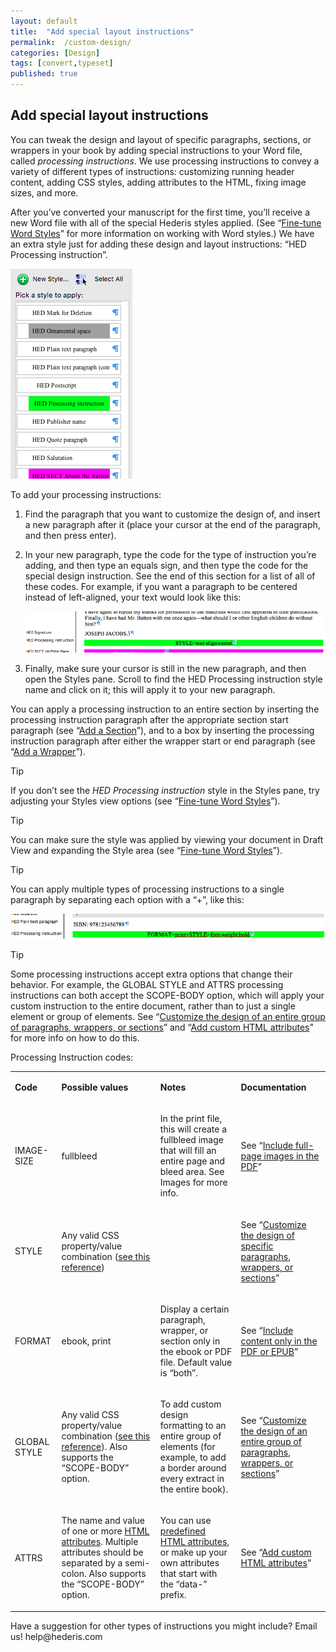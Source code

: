 ```yaml
---
layout: default
title:  "Add special layout instructions"
permalink:  /custom-design/
categories: [Design]
tags: [convert,typeset]
published: true
---
```


<section data-type="chapter" class="hsecchapter" data-hederis-type="hsecchapter" id="custom-design" data-pi-attrs="id: custom-design; data-tags: convert,typeset;" role="doc-chapter" data-tags="convert,typeset" data-author-name=" " data-book-title=" " title="Add special layout instructions"><h1 data-hederis-type="hblkchaptitle" class="hblkchaptitle" id="pbAieUcnY">Add special layout instructions</h1><p class="hblkp" data-hederis-type="hblkp" id="pDuU1TRCY">You can tweak the design and layout of specific paragraphs, sections, or wrappers in your book by adding special instructions to your Word file, called <em class="hspanem" data-hederis-type="hspanem" id="pOrbjiD6u">processing instructions</em>. We use processing instructions to convey a variety of different types of instructions: customizing running header content, adding CSS styles, adding attributes to the HTML, fixing image sizes, and more.</p><p class="hblkp" data-hederis-type="hblkp" id="p0lmP5Uw5">After you&#8217;ve converted your manuscript for the first time, you&#8217;ll receive a new Word file with all of the special Hederis styles applied. (See &#8220;<a href="{% post_url 2020-07-25-17-Fine-tuneWordStyles %}" data-hederis-type="hspana" id="plRRjKphT"><span class="Hyperlink" data-hederis-type="hspnspan" id="phnkZaI4b">Fine-tune Word Styles</span></a>&#8221; for more information on working with Word styles.) We have an extra style just for adding these design and layout instructions: &#8220;HED Processing instruction&#8221;.</p><img data-hederis-type="hblkimg" class="hblkimg" id="pYwlIf6sN" src="/images/pi1.png" data-img-src="pi1.png"/><p class="hblkp" data-hederis-type="hblkp" id="puAumkkK4">To add your processing instructions:</p><ol class="hwprnumlist" data-hederis-type="hwprnumlist" id="pyKUYvWGc"><li class="hblkoli" data-hederis-type="hblkoli" id="ligArnQ6Al"><p class="hblkoli" data-hederis-type="hblklip" id="pgyyVZTk4">Find the paragraph that you want to customize the design of, and insert a new paragraph after it (place your cursor at the end of the paragraph, and then press enter).</p></li><li class="hblkoli" data-hederis-type="hblkoli" id="lizyiIZnPu"><p class="hblkoli" data-hederis-type="hblklip" id="pnLYJdRE9">In your new paragraph, type the code for the type of instruction you&#8217;re adding, and then type an equals sign, and then type the code for the special design instruction. See the end of this section for a list of all of these codes. For example, if you want a paragraph to be centered instead of left-aligned, your text would look like this:</p><img data-hederis-type="hblkimg" class="hblkimg" id="pjfmq3FCm" src="/images/pi2.png" data-img-src="pi2.png"/></li><li class="hblkoli" data-hederis-type="hblkoli" id="li4SE8R6vv"><p class="hblkoli" data-hederis-type="hblklip" id="pjo664Ww7">Finally, make sure your cursor is still in the new paragraph, and then open the Styles pane. Scroll to find the HED Processing instruction style name and click on it; this will apply it to your new paragraph.</p></li></ol><p class="hblkp" data-hederis-type="hblkp" id="pcBd6bO1Y">You can apply a processing instruction to an entire section by inserting the processing instruction paragraph after the appropriate section start paragraph (see &#8220;<a href="{% post_url 2020-07-25-19-AddaSection %}" data-hederis-type="hspana" id="peNp0dqzK"><span class="Hyperlink" data-hederis-type="hspnspan" id="p0vCAL2Ff">Add a Section</span></a>&#8221;), and to a box by inserting the processing instruction paragraph after either the wrapper start or end paragraph (see &#8220;<a href="{% post_url 2020-07-25-18-AddaWrapper %}" data-hederis-type="hspana" id="pent4tChd"><span class="Hyperlink" data-hederis-type="hspnspan" id="pzJp9s0vy">Add a Wrapper</span></a>&#8221;).</p><aside class="hwprbox box" data-hederis-type="hwprbox" id="pHYQe1JFG" data-type="sidebar"><p class="hblktype" data-hederis-type="hblktype" id="p3Z5wnFWK">Tip</p><p class="hblkp" data-hederis-type="hblkp" id="pV900sSfg">If you don&#8217;t see the <em class="hspanem" data-hederis-type="hspanem" id="pdokDVM72">HED Processing instruction</em> style in the Styles pane, try adjusting your Styles view options (see &#8220;<a href="{% post_url 2020-07-25-17-Fine-tuneWordStyles %}" data-hederis-type="hspana" id="p8i6TxOEy"><span class="Hyperlink" data-hederis-type="hspnspan" id="pYzbAzOUX">Fine-tune Word Styles</span></a>&#8221;).</p></aside><aside class="hwprbox box" data-hederis-type="hwprbox" id="pObkYYrxv" data-type="sidebar"><p class="hblktype" data-hederis-type="hblktype" id="pAJCYHMUn">Tip</p><p class="hblkp" data-hederis-type="hblkp" id="pLA9OntFU">You can make sure the style was applied by viewing your document in Draft View and expanding the Style area (see &#8220;<a href="{% post_url 2020-07-25-17-Fine-tuneWordStyles %}" data-hederis-type="hspana" id="pU412Otz5"><span class="Hyperlink" data-hederis-type="hspnspan" id="pjwwFoeEv">Fine-tune Word Styles</span></a>&#8221;).</p></aside><aside class="hwprbox box" data-hederis-type="hwprbox" id="pcdd5aEx3" data-type="sidebar"><p class="hblktype" data-hederis-type="hblktype" id="pPKLVusla">Tip</p><p class="hblkp" data-hederis-type="hblkp" id="pPMdcBsmg">You can apply multiple types of processing instructions to a single paragraph by separating each option with a &#8220;+&#8221;, like this:</p><img data-hederis-type="hblkimg" class="hblkimg" id="pkJLdwDei" src="/images/pi3.png" data-img-src="pi3.png"/></aside><aside class="hwprbox box" data-hederis-type="hwprbox" id="psZcnaZ3U" data-type="sidebar"><p class="hblktype" data-hederis-type="hblktype" id="p00gkFTch">Tip</p><p class="hblkp" data-hederis-type="hblkp" id="pxZSdVwxt">Some processing instructions accept extra options that change their behavior. For example, the GLOBAL STYLE and ATTRS processing instructions can both accept the SCOPE-BODY option, which will apply your custom instruction to the entire document, rather than to just a single element or group of elements. See &#8220;<a href="{% post_url 2020-07-25-39-Customizethedesignofanentiregroupofparagraphswrappersorsections %}" data-hederis-type="hspana" id="pUEKHHxBl"><span class="Hyperlink" data-hederis-type="hspnspan" id="pZM576fzl">Customize the design of an entire group of paragraphs, wrappers, or sections</span></a>&#8221; and &#8220;<a href="{% post_url 2020-07-25-49-AddcustomHTMLattributes %}" data-hederis-type="hspana" id="pDkHDllU8"><span class="Hyperlink" data-hederis-type="hspnspan" id="pWonNmZs0">Add custom HTML attributes</span></a>&#8221; for more info on how to do this.</p></aside><p class="hblkp" data-hederis-type="hblkp" id="prqsWKFdp">Processing Instruction codes:</p><table id="pkhyoWmpT" data-hederis-type="hwprtable" class="hwprtable"><tr data-hederis-type="hwprtr" class="hwprtr" id="pD8zuLohX"><td data-hederis-type="hwprtd" class="hwprtd" id="pMXJdWXnu"><p class="hblkp" data-hederis-type="hblkp" id="poBtLKMnk"><strong class="hspanstrong" data-hederis-type="hspanstrong" id="patXOasPt">Code</strong></p></td><td data-hederis-type="hwprtd" class="hwprtd" id="pZi8dOEdX"><p class="hblkp" data-hederis-type="hblkp" id="pcDPIeu7z"><strong class="hspanstrong" data-hederis-type="hspanstrong" id="p3kSYmOkW">Possible values</strong></p></td><td data-hederis-type="hwprtd" class="hwprtd" id="pfRl9k0MF"><p class="hblkp" data-hederis-type="hblkp" id="pUq2fVXYI"><strong class="hspanstrong" data-hederis-type="hspanstrong" id="pXqcoo9jH">Notes</strong></p></td><td data-hederis-type="hwprtd" class="hwprtd" id="pUyCaP0os"><p class="hblkp" data-hederis-type="hblkp" id="pvL7prrgF"><strong class="hspanstrong" data-hederis-type="hspanstrong" id="pTXXWokL0">Documentation</strong></p></td></tr><tr data-hederis-type="hwprtr" class="hwprtr" id="pJKEMCtiC"><td data-hederis-type="hwprtd" class="hwprtd" id="pvJyB3b2p"><p class="hblkp" data-hederis-type="hblkp" id="pupgLPNgH">IMAGE-SIZE</p></td><td data-hederis-type="hwprtd" class="hwprtd" id="pRDR8qSXr"><p class="hblkp" data-hederis-type="hblkp" id="ph3fJGt0F">fullbleed</p></td><td data-hederis-type="hwprtd" class="hwprtd" id="pkaJnMgw3"><p class="hblkp" data-hederis-type="hblkp" id="pjSYfLue7">In the print file, this will create a fullbleed image that will fill an entire page and bleed area. See Images for more info.</p></td><td data-hederis-type="hwprtd" class="hwprtd" id="pEuT0OiK9"><p class="hblkp" data-hederis-type="hblkp" id="pvEWgNOYI">See &#8220;<a href="{% post_url 2020-07-25-10-Includefull-pageimagesinthePDF %}" data-hederis-type="hspana" id="pqGEbZkMw"><span class="Hyperlink" data-hederis-type="hspnspan" id="pvKTcw47d">Include full-page images in the PDF</span></a>&#8221;</p></td></tr><tr data-hederis-type="hwprtr" class="hwprtr" id="pgY1EXBsH"><td data-hederis-type="hwprtd" class="hwprtd" id="pirLrLKve"><p class="hblkp" data-hederis-type="hblkp" id="pyvBIo15q">STYLE</p></td><td data-hederis-type="hwprtd" class="hwprtd" id="pSmHBPK8V"><p class="hblkp" data-hederis-type="hblkp" id="pSOyO4dbI">Any valid CSS property/value combination (<a href="https://developer.mozilla.org/en-US/docs/Web/CSS/Reference" data-hederis-type="hspana" id="pzBmfP08I"><span class="Hyperlink" data-hederis-type="hspnspan" id="pszv99ytP">see this reference</span></a>)</p></td><td data-hederis-type="hwprtd" class="hwprtd" id="pOQAutE1G"/><td data-hederis-type="hwprtd" class="hwprtd" id="pvV8kK88l"><p class="hblkp" data-hederis-type="hblkp" id="pCjwAr8MQ">See &#8220;<a href="{% post_url 2020-07-25-38-Customizethedesignofspecificparagraphswrappersorsections %}" data-hederis-type="hspana" id="peANDrNh9"><span class="Hyperlink" data-hederis-type="hspnspan" id="pOI9NbZrM">Customize the design of specific paragraphs, wrappers, or sections</span></a>&#8221;</p></td></tr><tr data-hederis-type="hwprtr" class="hwprtr" id="pgIVa55Sv"><td data-hederis-type="hwprtd" class="hwprtd" id="pLhNQ69oO"><p class="hblkp" data-hederis-type="hblkp" id="ptCDNfgxe">FORMAT</p></td><td data-hederis-type="hwprtd" class="hwprtd" id="pSzypddHh"><p class="hblkp" data-hederis-type="hblkp" id="pQwiCqBjT">ebook, print</p></td><td data-hederis-type="hwprtd" class="hwprtd" id="pROUxVGqR"><p class="hblkp" data-hederis-type="hblkp" id="pDeLJwXm6">Display a certain paragraph, wrapper, or section only in the ebook or PDF file. Default value is &#8220;both&#8221;.</p></td><td data-hederis-type="hwprtd" class="hwprtd" id="p2fME7wX3"><p class="hblkp" data-hederis-type="hblkp" id="pIE0bVJGM">See &#8220;<a href="{% post_url 2020-07-25-22-IncludecontentonlyinthePDForEPUB %}" data-hederis-type="hspana" id="pR7c1UKy5"><span class="Hyperlink" data-hederis-type="hspnspan" id="pyg7nTZyo">Include content only in the PDF or EPUB</span></a>&#8221;</p></td></tr><tr data-hederis-type="hwprtr" class="hwprtr" id="psPfM3Xxp"><td data-hederis-type="hwprtd" class="hwprtd" id="pWGyMxrY4"><p class="hblkp" data-hederis-type="hblkp" id="pgZ1S1qgM">GLOBAL STYLE</p></td><td data-hederis-type="hwprtd" class="hwprtd" id="p0WoaJogB"><p class="hblkp" data-hederis-type="hblkp" id="pIpYg9MKV">Any valid CSS property/value combination (<a href="https://developer.mozilla.org/en-US/docs/Web/CSS/Reference" data-hederis-type="hspana" id="pEkbPXUr6"><span class="Hyperlink" data-hederis-type="hspnspan" id="pdRDujVsi">see this reference</span></a>). Also supports the &#8220;SCOPE-BODY&#8221; option.</p></td><td data-hederis-type="hwprtd" class="hwprtd" id="p60zJMtDo"><p class="hblkp" data-hederis-type="hblkp" id="pOzT90eaw">To add custom design formatting to an entire group of elements (for example, to add a border around every extract in the entire book).</p></td><td data-hederis-type="hwprtd" class="hwprtd" id="pWMa1ZyL4"><p class="hblkp" data-hederis-type="hblkp" id="pj9gg5G5Q">See &#8220;<a href="{% post_url 2020-07-25-39-Customizethedesignofanentiregroupofparagraphswrappersorsections %}" data-hederis-type="hspana" id="pt5gQ4igc"><span class="Hyperlink" data-hederis-type="hspnspan" id="pMOn75yH9">Customize the design of an entire group of paragraphs, wrappers, or sections</span></a>&#8221;</p></td></tr><tr data-hederis-type="hwprtr" class="hwprtr" id="p7zn3uh6M"><td data-hederis-type="hwprtd" class="hwprtd" id="pTpQ4NDwc"><p class="hblkp" data-hederis-type="hblkp" id="pUhqkHuSY">ATTRS</p></td><td data-hederis-type="hwprtd" class="hwprtd" id="pf3IwKlIl"><p class="hblkp" data-hederis-type="hblkp" id="pAIN5Jo10">The name and value of one or more <a href="https://developer.mozilla.org/en-US/docs/Web/HTML/Attributes" data-hederis-type="hspana" id="pUi7tzcUk"><span class="Hyperlink" data-hederis-type="hspnspan" id="piTV4NnZY">HTML attributes</span></a>. Multiple attributes should be separated by a semi-colon. Also supports the &#8220;SCOPE-BODY&#8221; option.</p></td><td data-hederis-type="hwprtd" class="hwprtd" id="pzAtiIycP"><p class="hblkp" data-hederis-type="hblkp" id="pEZwTKazt">You can use <a href="https://developer.mozilla.org/en-US/docs/Web/HTML/Attributes" data-hederis-type="hspana" id="pTUAxHZqC"><span class="Hyperlink" data-hederis-type="hspnspan" id="pTbLO77iZ">predefined HTML attributes</span></a>, or make up your own attributes that start with the &#8220;data-&#8221; prefix.</p></td><td data-hederis-type="hwprtd" class="hwprtd" id="pqw5BE4VF"><p class="hblkp" data-hederis-type="hblkp" id="plgqiZIR5">See &#8220;<a href="{% post_url 2020-07-25-49-AddcustomHTMLattributes %}" data-hederis-type="hspana" id="p0G1L6jFr"><span class="Hyperlink" data-hederis-type="hspnspan" id="p7fUKJAee">Add custom HTML attributes</span></a>&#8221;</p></td></tr></table><p class="hblkp" data-hederis-type="hblkp" id="pNFmqkWmD">Have a suggestion for other types of instructions you might include? Email us! help@hederis.com</p></section>